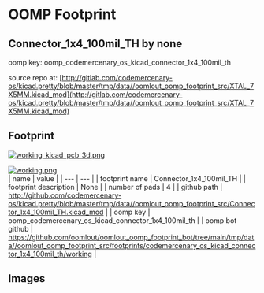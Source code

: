 # OOMP Footprint  
## Connector_1x4_100mil_TH  by none  
  
oomp key: oomp_codemercenary_os_kicad_connector_1x4_100mil_th  
  
source repo at: [http://gitlab.com/codemercenary-os/kicad.pretty/blob/master/tmp/data//oomlout_oomp_footprint_src/XTAL_7X5MM.kicad_mod](http://gitlab.com/codemercenary-os/kicad.pretty/blob/master/tmp/data//oomlout_oomp_footprint_src/XTAL_7X5MM.kicad_mod)  
## Footprint  
  
[![working_kicad_pcb_3d.png](working_kicad_pcb_3d_600.png)](working_kicad_pcb_3d.png)  
  
[![working.png](working_600.png)](working.png)  
| name | value | 
| --- | --- | 
| footprint name | Connector_1x4_100mil_TH | 
| footprint description | None | 
| number of pads | 4 | 
| github path | http://github.com/codemercenary-os/kicad.pretty/blob/master/tmp/data//oomlout_oomp_footprint_src/Connector_1x4_100mil_TH.kicad_mod | 
| oomp key | oomp_codemercenary_os_kicad_connector_1x4_100mil_th | 
| oomp bot github | https://github.com/oomlout/oomlout_oomp_footprint_bot/tree/main/tmp/data//oomlout_oomp_footprint_src/footprints/codemercenary_os_kicad_connector_1x4_100mil_th/working | 
## Images  
